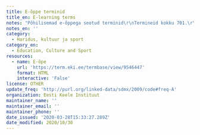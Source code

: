 ```yaml
---
title: E-õppe terminid
title_en: E-learning terms
notes: "Põhilisemad e-õppega seotud terminid\r\nTermineid kokku 701.\r\nKeeled: eesti, inglise."
notes_en: ''
category:
  - Haridus, kultuur ja sport
category_en:
  - Education, Culture and Sport
resources:
  - name: E-õpe
    url: 'https://term.eki.ee/termbase/view/9546447'
    format: HTML
    interactive: 'False'
license: OTHER
update_freq: 'http://purl.org/linked-data/sdmx/2009/code#freq-A'
organization: Eesti Keele Instituut
maintainer_name: ''
maintainer_email: ''
maintainer_phone: ''
date_issued: '2020-03-28T15:33:27.289Z'
date_modified: 2020/10/30
---
```

